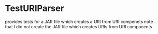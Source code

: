 # TestURIParser
provides tests for a JAR file which creates a URI from URI compenets
note that I did not create the JAR file which creates URIs from URI components
